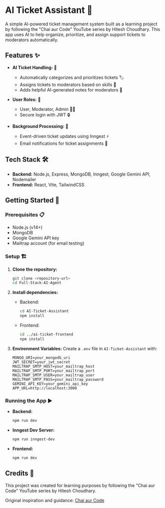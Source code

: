 # AI Ticket Assistant 🤖

A simple AI-powered ticket management system built as a learning project by following the "Chai aur Code" YouTube series by Hitesh Choudhary. This app uses AI to help organize, prioritize, and assign support tickets to moderators automatically.

## Features ✨

- **AI Ticket Handling:** 🧠
  - Automatically categorizes and prioritizes tickets 🏷️
  - Assigns tickets to moderators based on skills 🎯
  - Adds helpful AI-generated notes for moderators 📝

- **User Roles:** 👥
  - User, Moderator, Admin 🧑‍💻
  - Secure login with JWT 🔒

- **Background Processing:** 🔄
  - Event-driven ticket updates using Inngest ⚡
  - Email notifications for ticket assignments 📧

## Tech Stack 🛠️

- **Backend:** Node.js, Express, MongoDB, Inngest, Google Gemini API, Nodemailer
- **Frontend:** React, Vite, TailwindCSS

## Getting Started 🚀

### Prerequisites 📋
- Node.js (v14+)
- MongoDB
- Google Gemini API key
- Mailtrap account (for email testing)

### Setup 🏗️

1. **Clone the repository:**
   ```sh
   git clone <repository-url>
   cd Full-Stack-AI-Agent
   ```

2. **Install dependencies:**
   - Backend:
     ```sh
     cd AI-Ticket-Assistant
     npm install
     ```
   - Frontend:
     ```sh
     cd ../ai-ticket-frontend
     npm install
     ```

3. **Environment Variables:**
   Create a `.env` file in `AI-Ticket-Assistant` with:
   ```
   MONGO_URI=your_mongodb_uri
   JWT_SECRET=your_jwt_secret
   MAILTRAP_SMTP_HOST=your_mailtrap_host
   MAILTRAP_SMTP_PORT=your_mailtrap_port
   MAILTRAP_SMTP_USER=your_mailtrap_user
   MAILTRAP_SMTP_PASS=your_mailtrap_password
   GEMINI_API_KEY=your_gemini_api_key
   APP_URL=http://localhost:3000
   ```

### Running the App ▶️

- **Backend:**
  ```sh
  npm run dev
  ```
- **Inngest Dev Server:**
  ```sh
  npm run inngest-dev
  ```
- **Frontend:**
  ```sh
  npm run dev
  ```

## Credits 🙏

This project was created for learning purposes by following the "Chai aur Code" YouTube series by Hitesh Choudhary. 

Original inspiration and guidance: [Chai aur Code](https://www.youtube.com/@chaiaurcode) 